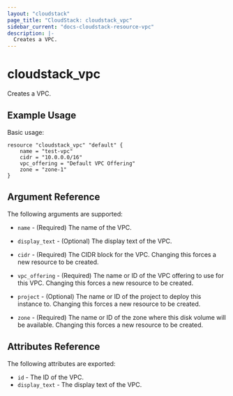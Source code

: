 ```yaml
---
layout: "cloudstack"
page_title: "CloudStack: cloudstack_vpc"
sidebar_current: "docs-cloudstack-resource-vpc"
description: |-
  Creates a VPC.
---
```


# cloudstack\_vpc

Creates a VPC.

## Example Usage

Basic usage:

```
resource "cloudstack_vpc" "default" {
    name = "test-vpc"
    cidr = "10.0.0.0/16"
    vpc_offering = "Default VPC Offering"
    zone = "zone-1"
}
```

## Argument Reference

The following arguments are supported:

* `name` - (Required) The name of the VPC.

* `display_text` - (Optional) The display text of the VPC.

* `cidr` - (Required) The CIDR block for the VPC. Changing this forces a new
    resource to be created.

* `vpc_offering` - (Required) The name or ID of the VPC offering to use for this VPC.
    Changing this forces a new resource to be created.

* `project` - (Optional) The name or ID of the project to deploy this
    instance to. Changing this forces a new resource to be created.
    
* `zone` - (Required) The name or ID of the zone where this disk volume will be
    available. Changing this forces a new resource to be created.

## Attributes Reference

The following attributes are exported:

* `id` - The ID of the VPC.
* `display_text` - The display text of the VPC.
